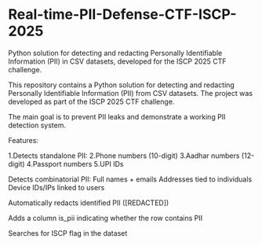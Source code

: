 # Real-time-PII-Defense-CTF-ISCP-2025
Python solution for detecting and redacting Personally Identifiable Information (PII) in CSV datasets, developed for the ISCP 2025 CTF challenge.

This repository contains a Python solution for detecting and redacting Personally Identifiable Information (PII) from CSV datasets. The project was developed as part of the ISCP 2025 CTF challenge.

The main goal is to prevent PII leaks and demonstrate a working PII detection system.

Features:

1.Detects standalone PII:
2.Phone numbers (10-digit)
3.Aadhar numbers (12-digit)
4.Passport numbers
5.UPI IDs

Detects combinatorial PII:
Full names + emails
Addresses tied to individuals
Device IDs/IPs linked to users

Automatically redacts identified PII ([REDACTED])

Adds a column is_pii indicating whether the row contains PII

Searches for ISCP flag in the dataset
